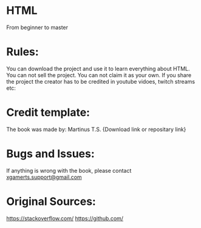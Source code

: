 # HTML
From beginner to master
# Rules:
You can download the project and use it to learn everything about HTML.
You can not sell the project.
You can not claim it as your own.
If you share the project the creator has to be credited in youtube vidoes, twitch streams etc:
# Credit template:
The book was made by:
Martinus T.S.
{Download link or repositary link}

# Bugs and Issues:
If anything is wrong with the book, please contact xgamerts.support@gmail.com

# Original Sources:
https://stackoverflow.com/
https://github.com/
